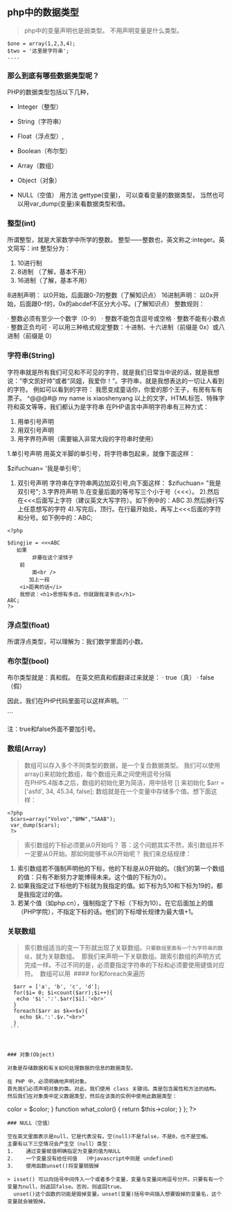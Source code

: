 ## php中的数据类型
> php中的变量声明也是弱类型。 不用声明变量是什么类型。
```
$one = array(1,2,3,4);
$two = '这里是字符串';
....
```

### 那么到底有哪些数据类型呢？
 PHP的数据类型包括以下几种，

+ Integer（整型）

+ String（字符串）

+ Float（浮点型）,

+ Boolean（布尔型）

+ Array（数组）

+ Object（对象）

+ NULL（空值）
用方法 gettype(变量)， 可以查看变量的数据类型， 当然也可以用var_dump(变量)来看数据类型和值。

### 整型(int)

所谓整型，就是大家数学中所学的整数。
整型——整数也，英文称之:integer。英文简写：int
整型分为：
1.    10进行制
2.    8进制 （了解，基本不用）
3.    16进制（了解，基本不用）

8进制声明： 以0开始，后面跟0-7的整数（了解知识点）
16进制声明： 以0x开始，后面跟0-f的，0x的abcdef不区分大小写。(了解知识点）
整数规则：

·    整数必须有至少一个数字（0-9）
·    整数不能包含逗号或空格
·    整数不能有小数点
·    整数正负均可
·    可以用三种格式规定整数：十进制、十六进制（前缀是 0x）或八进制（前缀是 0）

### 字符串(String)
字符串就是所有我们可见和不可见的字符，就是我们日常当中说的话，就是我想说：“李文凯好帅”或者“凤姐，我爱你！”。字符串，就是我想表达的一切让人看到的字符。
例如可以看到的字符：
我愿变成童话你，你爱的那个王子，有房有车有票子。 <html><title></title></html> ^@@@#@ my name is xiaoshenyang
以上的文字，HTML标签、特殊字符和英文等等，我们都认为是字符串
在PHP语言中声明字符串有三种方式：
1.    用单引号声明
2.    用双引号声明
3.    用字界符声明（需要输入非常大段的字符串时使用）

1.单引号声明 用英文半脚的单引号，将字符串包起来，就像下面这样：

$zifuchuan= '我是单引号';
1.    双引号声明 字符串在字符串两边加双引号,向下面这样：
$zifuchuan= "我是双引号";
3.字界符声明
1).在变量后面的等号写三个小于号（<<<）。
2).然后在<<<后面写上字符（建议英文大写字符）。如下例中的：ABC
3).然后换行写上任意想写的字符
4).写完后，顶行。在行最开始处，再写上<<<后面的字符和分号。如下例中的：ABC;
```
<?php

$dingjie = <<<ABC
   如果
        非要在这个滚犊子
    前
        面<br />
       加上一段
    <i>距离的话</i>
    我想说：<h1>思想有多远，你就跟我滚多远</h1>
ABC;
?>
```
### 浮点型(float)
所谓浮点类型，可以理解为：我们数学里面的小数。

### 布尔型(bool)

布尔类型就是：真和假。
在英文把真和假翻译过来就是：
·    true（真）
·    false（假）

因此，我们在PHP代码里面可以这样声明。```
<?php
//声明一个变量（拼音）为布尔
$buer = true;
//导明一个变量(英文)
$bool = false;
?>```
注：true和false外面不要加引号。

### 数组(Array)
> 数组可以存入多个不同类型的数据，是一个复合数据类型。
  我们可以使用array()来初始化数组，每个数组元素之间使用逗号分隔  
  在PHP5.4版本之后，数组的初始化更为简洁，用中括号 [] 来初始化  $arr = ['asfd', 34, 45.34, false];
数组就是在一个变量中存储多个值。想下面这样：
```
<?php
 $cars=array("Volvo","BMW","SAAB");
 var_dump($cars);
 ?>
 ```
 
 > 索引数组的下标必须要从0开始吗？
  答：这个问题其实不然，索引数组并不一定要从0开始。那如何能够不从0开始呢？
  我们来总结规律：
   1. 索引数组若不强制声明他的下标，他的下标是从0开始的。（我们的第一个数组的值：只有不断努力才能博得未来。这个值的下标为0）。
   2.    如果我指定过下标他的下标就为我指定的值。如下标为5,10和下标为19的，都是我指定过的值。
   3.    若某个值（如php.cn），强制指定了下标（下标为10）。在它后面加上的值（PHP学院），不指定下标的话。他们的下标增长规律为最大值+1。

### 关联数组
> 索引数组适当的变一下形就出现了关联数组。`只要数组里面有一个为字符串的数组`，就为关联数组。
  那我们来声明一下关联数组。跟索引数组的声明方式完成一样。不过不同的是，必须要指定字符串的下标和必须要使用键值对应符。
  数组可以用
  #### for和foreach来遍历
  ```
    $arr = ['a', 'b', 'c', 'd'];
    for($i= 0; $i<count($arr);$i++){
     echo '$i'.':'.$arr[$i].'<br>'
    }
    foreach($arr as $k=>$v){
      echo $k.':'.$v."<br>"
    }
  ```
  
  
  
### 对象(Object)

对象是存储数据和有关如何处理数据的信息的数据类型。

在 PHP 中，必须明确地声明对象。
首先我们必须声明对象的类。对此，我们使用 class 关键词。类是包含属性和方法的结构。
然后我们在对象类中定义数据类型，然后在该类的实例中使用此数据类型：
```
<?php
class Car
{
    var $color;
    function Car($color="green") {
        $this->color = $color;
    }
    function what_color() {
        return $this->color;
    }
};
?>
```
### NULL（空值）

空在英文里面表示是null，它是代表没有。空(null)不是false，不是0，也不是空格。
主要有以下三空情况会产生空（null）类型：
1.    通过变量赋值明确指定为变量的值为NULL
2.    一个变量没有给任何值  （中javascript中则是 undefined）
3.    使用函数unset()将变量销毁掉
```
<?php
 //声明变量为null
 $n = null;
 var_dump($n);
 
 //var_dump显示输出变量$meiyou，看看结果是什么？
 var_dump($meiyou);
 
 //声明一个变量$iphone的值为字符串的手机
 $iphone = '手机';
 //unset销毁掉一个变量
 unset($iphone);
 var_dump($iphone);
 ?>
```
> isset() 可以向括号中间传入一个或者多个变量，变量与变量间用逗号分开。只要有有一个变量为null，则返回false。否则，则返回true。
  unset()这个函数的功能是毁掉变量。unset(变量)括号中间插入想要毁掉的变量名，这个变量就会被毁掉。










